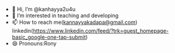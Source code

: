 - 👋 Hi, I’m @kanhayya2u4u
- 👀 I’m interested in teaching and developing
- 📫 How to reach me(kannayyakadapa@gmail.com) linkedin(https://www.linkedin.com/feed/?trk=guest_homepage-basic_google-one-tap-submit)
- 😄 Pronouns:Rony

<!---
kanhayya2u4u/kanhayya2u4u is a ✨ special ✨ repository because its `README.md` (this file) appears on your GitHub profile.
You can click the Preview link to take a look at your changes.
--->
